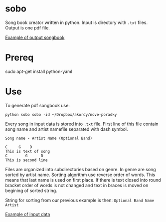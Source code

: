 sobo
=========

Song book creator written in python. Input is directory with `.txt` files. Output is one pdf file.

[Example of output songbook](https://www.dropbox.com/s/t8xbr9qhtt7wuc8/psongbook.pdf?dl=0)


Prereq
======

sudo apt-get install python-yaml

Use
===

To generate pdf songbook use:


    python sobo sobo -id ~/Dropbox/akordy/nove-poradky
    


Every song in input data is stored into `.txt` file. First line of this file contain song name and artist namefile separated with dash symbol. 

    Song name - Artist Name (Optional Band)
    
    C     G    D
    This is text of song
    C        G      D
    This is second line
        
Files are organized into subdirectories based on genre. In genre are song sorted by artist name. 
Sorting algorithm use reverse order of words. This means that last name is used on first place. 
If there is text closed into round bracket order of words is not changed and text in braces is moved on begining of sorted string.

String for sorting from our previous example is then: `Optional Band Name Artist`
        
        

[Example of input data](https://www.dropbox.com/s/xrf9jkqwrjg2f5b/nove-poradky.zip?dl=0)

        